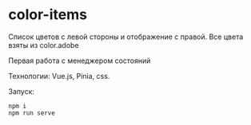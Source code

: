 # color-items

<p>Список цветов с левой стороны и отображение с правой. Все цвета взяты из color.adobe</p>
<p>Первая работа с менеджером состояний</p>
<p>Технологии: Vue.js, Pinia, css.</p>

Запуск:

```
npm i
npm run serve
```
